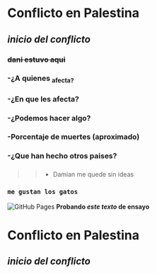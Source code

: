 # Conflicto en Palestina
## ***inicio del conflicto***
### ~~dani estuvo aqui~~
### -¿A quienes <sub> afecta?
### -¿En que les afecta?
### -¿Podemos hacer algo?
### -Porcentaje de muertes (aproximado)
### -¿Que han hecho otros paises?
### 
> > - Damian me quede sin ideas 
### `me gustan los gatos`
![GitHub Pages](/img/gato-768x658.jpg)
**Probando _este texto_ de ensayo**
# Conflicto en Palestina 
## ***inicio del conflicto***
